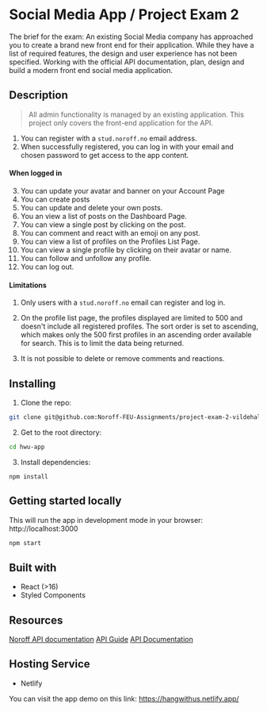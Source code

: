 # Social Media App / Project Exam 2

The brief for the exam:
An existing Social Media company has approached you to create a brand new front end for their application. While they have a list of required features, the design and user experience has not been specified. Working with the official API documentation, plan, design and build a modern front end social media application.

## Description
> All admin functionality is managed by an existing application. This project only covers the front-end application for the API.

1. You can register with a `stud.noroff.no` email address.
2. When successfully registered, you can log in with your email and chosen password to get access to the app content.
#### When logged in
3. You can update your avatar and banner on your Account Page
4. You can create posts
5. You can update and delete your own posts.
6. You an view a list of posts on the Dashboard Page.
7. You can view a single post by clicking on the post.
8. You can comment and react with an emoji on any post.
9. You can view a list of profiles on the Profiles List Page.
10. You can view a single profile by clicking on their avatar or name.
11. You can follow and unfollow any profile.
12. You can log out.

#### Limitations
1. Only users with a `stud.noroff.no` email can register and log in.

2. On the profile list page, the profiles displayed are limited to 500 and doesn't include all registered profiles. The sort order is set to ascending, which makes only the 500 first profiles in an ascending order available for search. This is to limit the data being returned.

3. It is not possible to delete or remove comments and reactions.

## Installing

1. Clone the repo:
```bash
git clone git@github.com:Noroff-FEU-Assignments/project-exam-2-vildehalvorsen.git
```

2. Get to the root directory:
```bash
cd hwu-app
```

3. Install dependencies:
```
npm install
```

## Getting started locally
This will run the app in development mode in your browser: http://localhost:3000
```bash
npm start
```

## Built with
- React (>16)
- Styled Components

## Resources
[Noroff API documentation](https://noroff-api-docs.netlify.app/)
[API Guide](https://noroff-api-docs.netlify.app/social-endpoints/authentication)
[API Documentation](https://nf-api.onrender.com/docs)

## Hosting Service
- Netlify

You can visit the app demo on this link:
https://hangwithus.netlify.app/
